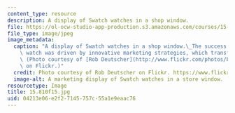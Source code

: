 ```yaml
---
content_type: resource
description: A display of Swatch watches in a shop window.
file: https://ol-ocw-studio-app-production.s3.amazonaws.com/courses/15-810-marketing-management-analytics-frameworks-and-applications-fall-2015/04213e06e2f27145757c55a1e9eaac76_15.810s15.jpg
file_type: image/jpeg
image_metadata:
  caption: "A display of Swatch watches in a shop window.\_The success of the Swatch\
    \ watch was driven by innovative marketing strategies, which transformed the industry.\
    \ (Photo courtesy of [Rob Deutscher](http://www.flickr.com/photos/bobarc/6821065429/)\
    \ on Flickr.)"
  credit: Photo courtesy of Rob Deutscher on Flickr. https://www.flickr.com/photos/bobarc/6821065429/
  image-alt: A marketing display of Swatch watches in a store window.
resourcetype: Image
title: 15.810f15.jpg
uid: 04213e06-e2f2-7145-757c-55a1e9eaac76
---
```


